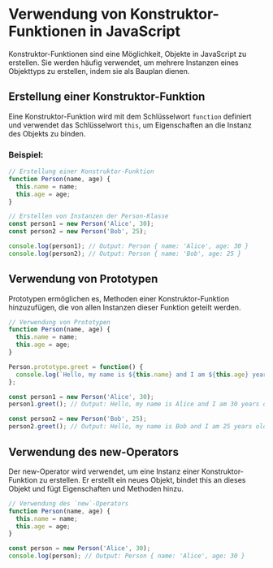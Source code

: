 # Verwendung von Konstruktor-Funktionen in JavaScript

Konstruktor-Funktionen sind eine Möglichkeit, Objekte in JavaScript zu erstellen. Sie werden häufig verwendet, um mehrere Instanzen eines Objekttyps zu erstellen, indem sie als Bauplan dienen.

## Erstellung einer Konstruktor-Funktion

Eine Konstruktor-Funktion wird mit dem Schlüsselwort `function` definiert und verwendet das Schlüsselwort `this`, um Eigenschaften an die Instanz des Objekts zu binden.

### Beispiel:

```javascript
// Erstellung einer Konstruktor-Funktion
function Person(name, age) {
  this.name = name;
  this.age = age;
}

// Erstellen von Instanzen der Person-Klasse
const person1 = new Person('Alice', 30);
const person2 = new Person('Bob', 25);

console.log(person1); // Output: Person { name: 'Alice', age: 30 }
console.log(person2); // Output: Person { name: 'Bob', age: 25 }
```

## Verwendung von Prototypen

Prototypen ermöglichen es, Methoden einer Konstruktor-Funktion hinzuzufügen, die von allen Instanzen dieser Funktion geteilt werden.

```javascript
// Verwendung von Prototypen
function Person(name, age) {
  this.name = name;
  this.age = age;
}

Person.prototype.greet = function() {
  console.log(`Hello, my name is ${this.name} and I am ${this.age} years old.`);
};

const person1 = new Person('Alice', 30);
person1.greet(); // Output: Hello, my name is Alice and I am 30 years old.

const person2 = new Person('Bob', 25);
person2.greet(); // Output: Hello, my name is Bob and I am 25 years old.
```

## Verwendung des new-Operators

Der new-Operator wird verwendet, um eine Instanz einer Konstruktor-Funktion zu erstellen. Er erstellt ein neues Objekt, bindet this an dieses Objekt und fügt Eigenschaften und Methoden hinzu.

```javascript
// Verwendung des `new`-Operators
function Person(name, age) {
  this.name = name;
  this.age = age;
}

const person = new Person('Alice', 30);
console.log(person); // Output: Person { name: 'Alice', age: 30 }
```